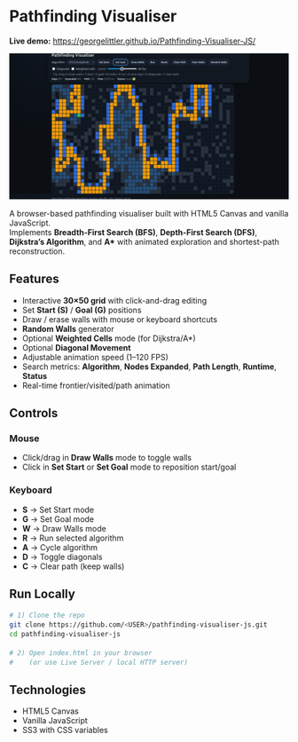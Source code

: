 # Pathfinding Visualiser

**Live demo:** https://georgelittler.github.io/Pathfinding-Visualiser-JS/

![Pathfinding Visualiser Screenshot](PathfindingVisualiserScreenshot.png)

A browser-based pathfinding visualiser built with HTML5 Canvas and vanilla JavaScript.  
Implements **Breadth-First Search (BFS)**, **Depth-First Search (DFS)**, **Dijkstra’s Algorithm**, and **A\*** with animated exploration and shortest-path reconstruction.

## Features
- Interactive **30×50 grid** with click-and-drag editing
- Set **Start (S)** / **Goal (G)** positions
- Draw / erase walls with mouse or keyboard shortcuts
- **Random Walls** generator
- Optional **Weighted Cells** mode (for Dijkstra/A\*)
- Optional **Diagonal Movement**
- Adjustable animation speed (1–120 FPS)
- Search metrics: **Algorithm**, **Nodes Expanded**, **Path Length**, **Runtime**, **Status**
- Real-time frontier/visited/path animation

## Controls
### Mouse
- Click/drag in **Draw Walls** mode to toggle walls
- Click in **Set Start** or **Set Goal** mode to reposition start/goal

### Keyboard
- **S** → Set Start mode
- **G** → Set Goal mode
- **W** → Draw Walls mode
- **R** → Run selected algorithm
- **A** → Cycle algorithm
- **D** → Toggle diagonals
- **C** → Clear path (keep walls)

## Run Locally
```bash
# 1) Clone the repo
git clone https://github.com/<USER>/pathfinding-visualiser-js.git
cd pathfinding-visualiser-js

# 2) Open index.html in your browser 
#    (or use Live Server / local HTTP server)
```

## Technologies
- HTML5 Canvas
- Vanilla JavaScript
- SS3 with CSS variables
